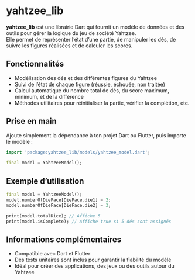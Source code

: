 # yahtzee_lib

**yahtzee_lib** est une librairie Dart qui fournit un modèle de données et des outils pour gérer la logique du jeu de société Yahtzee.  
Elle permet de représenter l’état d’une partie, de manipuler les dés, de suivre les figures réalisées et de calculer les scores.

## Fonctionnalités

- Modélisation des dés et des différentes figures du Yahtzee
- Suivi de l’état de chaque figure (réussie, échouée, non traitée)
- Calcul automatique du nombre total de dés, du score maximum, minimum, et de la différence
- Méthodes utilitaires pour réinitialiser la partie, vérifier la complétion, etc.

## Prise en main

Ajoute simplement la dépendance à ton projet Dart ou Flutter, puis importe le modèle :

```dart
import 'package:yahtzee_lib/models/yahtzee_model.dart';

final model = YahtzeeModel();
```

## Exemple d’utilisation

```dart
final model = YahtzeeModel();
model.numberOfDieFace[DieFace.die1] = 2;
model.numberOfDieFace[DieFace.die2] = 3;

print(model.totalDice); // Affiche 5
print(model.isComplete); // Affiche true si 5 dés sont assignés
```

## Informations complémentaires

- Compatible avec Dart et Flutter
- Des tests unitaires sont inclus pour garantir la fiabilité du modèle
- Idéal pour créer des applications, des jeux ou des outils autour du Yahtzee
